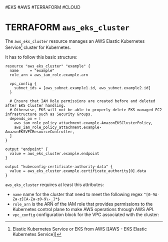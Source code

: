 #EKS #AWS #TERRAFORM #CLOUD
# TERRAFORM `aws_eks_cluster`

The `aws_eks_cluster` resource manages an AWS Elastic Kubernetes Service[^1] cluster for Kubernetes. 

It has to follow this basic structure:

```hcl
resource "aws_eks_cluster" "example" {
  name     = "example"
  role_arn = aws_iam_role.example.arn

  vpc_config {
    subnet_ids = [aws_subnet.example1.id, aws_subnet.example2.id]
  }

  # Ensure that IAM Role permissions are created before and deleted after EKS Cluster handling.
  # Otherwise, EKS will not be able to properly delete EKS managed EC2 infrastructure such as Security Groups.
  depends_on = [
    aws_iam_role_policy_attachment.example-AmazonEKSClusterPolicy,
    aws_iam_role_policy_attachment.example-AmazonEKSVPCResourceController,
  ]
}

output "endpoint" {
  value = aws_eks_cluster.example.endpoint
}

output "kubeconfig-certificate-authority-data" {
  value = aws_eks_cluster.example.certificate_authority[0].data
}
```


`aws_eks_cluster` requires at least this attributes: 

* `name` name for the cluster that need to meet the following regex `^[0-9A-Za-z][A-Za-z0-9\-_]*$`
* `role_arn` is the ARN of the IAM role that provides permissions to the Kubernetes control plane to make AWS operations through AWS API. 
* `vpc_config` configuration block for the VPC associated with the cluster: 



[^1]: Elastic Kubernetes Service or EKS from AWS [[AWS - EKS Elastic Kubernetes Service]]